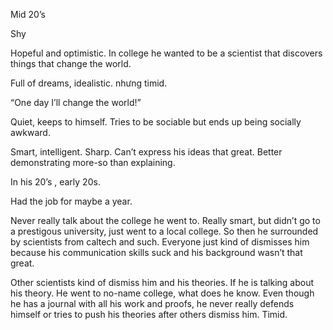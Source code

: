 Mid 20’s

Shy

Hopeful and optimistic. In college he wanted to be a scientist that discovers things that change the world.

Full of dreams, idealistic. nhưng timid.

“One day I’ll change the world!”

Quiet, keeps to himself. Tries to be sociable but ends up being socially awkward.

Smart, intelligent. Sharp. Can’t express his ideas that great. Better demonstrating more-so than explaining.

In his 20’s , early 20s.

Had the job for maybe a year.

Never really talk about the college he went to. Really smart, but didn’t go to a prestigous university, just went to a local college. So then he surrounded by scientists from caltech and such. Everyone just kind of dismisses him because his communication skills suck and his background wasn’t that great.

Other scientists kind of dismiss him and his theories. If he is talking about his theory. He went to no-name college, what does he know. Even though he has a journal with all his work and proofs, he never really defends himself or tries to push his theories after others dismiss him. Timid.